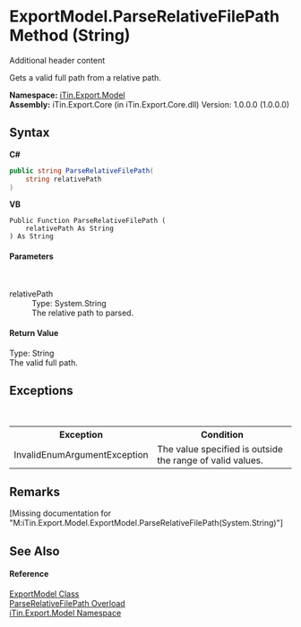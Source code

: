 # ExportModel.ParseRelativeFilePath Method (String)
Additional header content 

Gets a valid full path from a relative path.

**Namespace:**&nbsp;<a href="N_iTin_Export_Model">iTin.Export.Model</a><br />**Assembly:**&nbsp;iTin.Export.Core (in iTin.Export.Core.dll) Version: 1.0.0.0 (1.0.0.0)

## Syntax

**C#**<br />
``` C#
public string ParseRelativeFilePath(
	string relativePath
)
```

**VB**<br />
``` VB
Public Function ParseRelativeFilePath ( 
	relativePath As String
) As String
```


#### Parameters
&nbsp;<dl><dt>relativePath</dt><dd>Type: System.String<br />The relative path to parsed.</dd></dl>

#### Return Value
Type: String<br />The valid full path.

## Exceptions
&nbsp;<table><tr><th>Exception</th><th>Condition</th></tr><tr><td>InvalidEnumArgumentException</td><td>The value specified is outside the range of valid values.</td></tr></table>

## Remarks
\[Missing <remarks> documentation for "M:iTin.Export.Model.ExportModel.ParseRelativeFilePath(System.String)"\]

## See Also


#### Reference
<a href="T_iTin_Export_Model_ExportModel">ExportModel Class</a><br /><a href="Overload_iTin_Export_Model_ExportModel_ParseRelativeFilePath">ParseRelativeFilePath Overload</a><br /><a href="N_iTin_Export_Model">iTin.Export.Model Namespace</a><br />